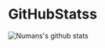 # GitHubStatss
![Numans's github stats](https://github-readme-stats.vercel.app/api?username=iNuman&show_icons=true&theme=merko&include_all_commits=true&count_private=true&card_width=640)
